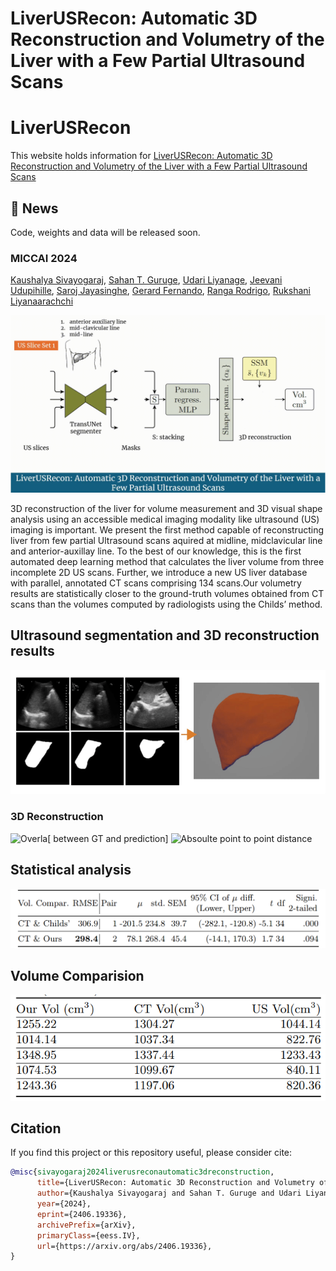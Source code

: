 # LiverUSRecon: Automatic 3D Reconstruction and Volumetry of the Liver with a Few Partial Ultrasound Scans

# LiverUSRecon
This website holds information for [LiverUSRecon: Automatic 3D Reconstruction and Volumetry of the Liver with a Few Partial Ultrasound Scans](https://arxiv.org/pdf/2406.19336)

## 📰 News
Code, weights and data will be released soon.

###  MICCAI 2024

[Kaushalya Sivayogaraj](170597a@uom.lk), 
[Sahan T. Guruge](sahang@physiol.cmb.ac.lk), [Udari Liyanage](udari@anat.cmb.ac.lk),
[Jeevani Udupihille](jeevani.udupihille@med.pdn.ac.lk),  [Saroj Jayasinghe](saroj@clinmed.cmb.ac.lk),
[Gerard Fernando](gerardf@zone24x7.com),  [Ranga Rodrigo](ranga@uom.lk), 
[Rukshani Liyanaarachchi](rukshanil@uom.lk)

![Interpolate start reference image.](./videos/usliverrecon_fo_gif.gif)

3D reconstruction of the liver for volume measurement and 3D visual shape
analysis using an accessible medical imaging modality like ultrasound (US)
imaging is important. We present the first method capable of reconstructing
liver from few partial Ultrasound scans aquired at midline, midclavicular line
and anterior-auxillay line. To the best of our knowledge, this is the first automated deep learning method
that calculates the liver volume from three incomplete 2D US scans. Further,
we introduce a new US liver database with parallel, annotated CT scans
comprising 134 scans.Our volumetry results are statistically closer to the ground-truth volumes
obtained from CT scans than the volumes computed by radiologists using the
Childs’ method.

## Ultrasound segmentation and 3D reconstruction results
![Overall framework 3D Reconstruction](./videos/3d.gif)


### 3D Reconstruction
![Overla[ between GT and prediction]](./videos/overlap.gif)
![Absoulte point to point distance](./videos/distance.gif)

## Statistical analysis

![Main Results](./images/main_results.PNG)

## Volume Comparision

![Volume comparision](./images/volumes.PNG)

## Citation
If you find this project or this repository useful, please consider cite:

```bibtex
@misc{sivayogaraj2024liverusreconautomatic3dreconstruction,
      title={LiverUSRecon: Automatic 3D Reconstruction and Volumetry of the Liver with a Few Partial Ultrasound Scans}, 
      author={Kaushalya Sivayogaraj and Sahan T. Guruge and Udari Liyanage and Jeevani Udupihille and Saroj Jayasinghe and Gerard Fernando and Ranga Rodrigo and M. Rukshani Liyanaarachchi},
      year={2024},
      eprint={2406.19336},
      archivePrefix={arXiv},
      primaryClass={eess.IV},
      url={https://arxiv.org/abs/2406.19336}, 
}
```

